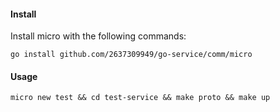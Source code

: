 #### Install

Install micro with the following commands:

```shell
go install github.com/2637309949/go-service/comm/micro
```

#### Usage

```shell
micro new test && cd test-service && make proto && make up
```
